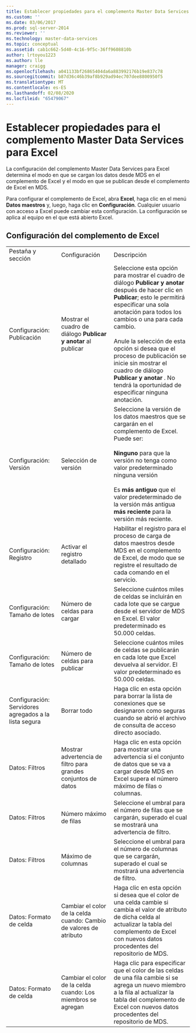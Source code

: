 ```yaml
---
title: Establecer propiedades para el complemento Master Data Services para Excel | Microsoft Docs
ms.custom: ''
ms.date: 03/06/2017
ms.prod: sql-server-2014
ms.reviewer: ''
ms.technology: master-data-services
ms.topic: conceptual
ms.assetid: cab1c662-5d40-4c16-9f5c-36ff9608810b
author: lrtoyou1223
ms.author: lle
manager: craigg
ms.openlocfilehash: a041133bf26865404da6a883992176b19e837c78
ms.sourcegitcommit: b87d36c46b39af8b929ad94ec707dee8800950f5
ms.translationtype: MT
ms.contentlocale: es-ES
ms.lasthandoff: 02/08/2020
ms.locfileid: "65479067"
---
```

# <a name="setting-properties-for-master-data-services-add-in-for-excel"></a>Establecer propiedades para el complemento Master Data Services para Excel
  La configuración del complemento Master Data Services para Excel determina el modo en que se cargan los datos desde MDS en el complemento de Excel y el modo en que se publican desde el complemento de Excel en MDS.  
  
 Para configurar el complemento de Excel, abra **Excel**, haga clic en el menú **Datos maestros** y, luego, haga clic en **Configuración**. Cualquier usuario con acceso a Excel puede cambiar esta configuración. La configuración se aplica al equipo en el que está abierto Excel.  
  
## <a name="excel-add-in-settings"></a>Configuración del complemento de Excel  
  
||||  
|-|-|-|  
|Pestaña y sección|Configuración|Descripción|  
|Configuración: Publicación|Mostrar el cuadro de diálogo **Publicar y anotar** al publicar|Seleccione esta opción para mostrar el cuadro de diálogo **Publicar y anotar** después de hacer clic en **Publicar**; esto le permitirá especificar una sola anotación para todos los cambios o una para cada cambio.<br /><br /> Anule la selección de esta opción si desea que el proceso de publicación se inicie sin mostrar el cuadro de diálogo **Publicar y anotar** . No tendrá la oportunidad de especificar ninguna anotación.|  
|Configuración: Versión|Selección de versión|Seleccione la versión de los datos maestros que se cargarán en el complemento de Excel. Puede ser:<br /><br /> **Ninguno** para que la versión no tenga como valor predeterminado ninguna versión<br /><br /> Es **más antiguo** que el valor predeterminado de la versión más antigua **más reciente** para la versión más reciente.|  
|Configuración: Registro|Activar el registro detallado|Habilitar el registro para el proceso de carga de datos maestros desde MDS en el complemento de Excel, de modo que se registre el resultado de cada comando en el servicio.|  
|Configuración: Tamaño de lotes|Número de celdas para cargar|Seleccione cuántos miles de celdas se incluirán en cada lote que se cargue desde el servidor de MDS en Excel. El valor predeterminado es 50.000 celdas.|  
|Configuración: Tamaño de lotes|Número de celdas para publicar|Seleccione cuántos miles de celdas se publicarán en cada lote que Excel devuelva al servidor. El valor predeterminado es 50.000 celdas.|  
|Configuración: Servidores agregados a la lista segura|Borrar todo|Haga clic en esta opción para borrar la lista de conexiones que se designaron como seguras cuando se abrió el archivo de consulta de acceso directo asociado.|  
|Datos: Filtros|Mostrar advertencia de filtro para grandes conjuntos de datos|Haga clic en esta opción para mostrar una advertencia si el conjunto de datos que se va a cargar desde MDS en Excel supera el número máximo de filas o columnas.|  
|Datos: Filtros|Número máximo de filas|Seleccione el umbral para el número de filas que se cargarán, superado el cual se mostrará una advertencia de filtro.|  
|Datos: Filtros|Máximo de columnas|Seleccione el umbral para el número de columnas que se cargarán, superado el cual se mostrará una advertencia de filtro.|  
|Datos: Formato de celda|Cambiar el color de la celda cuando: Cambio de valores de atributo|Haga clic en esta opción si desea que el color de una celda cambie si cambia el valor de atributo de dicha celda al actualizar la tabla del complemento de Excel con nuevos datos procedentes del repositorio de MDS.|  
|Datos: Formato de celda|Cambiar el color de la celda cuando: Los miembros se agregan|Haga clic para especificar que el color de las celdas de una fila cambie si se agrega un nuevo miembro a la fila al actualizar la tabla del complemento de Excel con nuevos datos procedentes del repositorio de MDS.|  
  
  
